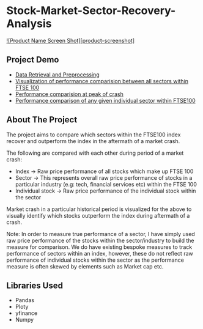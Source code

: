 # Stock-Market-Sector-Recovery-Analysis

[![Product Name Screen Shot][product-screenshot]](https://example.com)

## Project Demo

* [Data Retrieval and Preprocessing](https://nbviewer.jupyter.org/github/Naharul98/Stock-Market-Sector-Recovery-Analysis/blob/main/Data-Retrieval-And-Preprocessing.ipynb)
* [Visualization of performance comparision between all sectors within FTSE 100](https://nbviewer.jupyter.org/github/Naharul98/Stock-Market-Sector-Recovery-Analysis/blob/main/Visualization-of-Performance-comparison---sector-to-index---during-crash.ipynb)
* [Performance comparision at peak of crash](https://nbviewer.jupyter.org/github/Naharul98/Stock-Market-Sector-Recovery-Analysis/blob/main/Performance-of-stocks-at-peak-of-crash-relative-to-index.ipynb)
* [Performance comparison of any given individual sector within FTSE100](https://nbviewer.jupyter.org/github/Naharul98/Stock-Market-Sector-Recovery-Analysis/blob/main/Performance-comparison-of-individual-sector-to-index.ipynb)


## About The Project

The project aims to compare which sectors within the FTSE100 index recover and outperform the index in the aftermath of a market crash. 

The following are compared with each other during period of a market crash:
* Index -> Raw price performance of all stocks which make up FTSE 100
* Sector -> This represents overall raw price performance of stocks in a particular industry (e.g: tech, financial services etc) within the FTSE 100
* Individual stock -> Raw price performance of the individual stock within the sector

Market crash in a particular historical period is visualized for the above to visually identify which stocks outperform the index during aftermath of a crash.

Note: In order to measure true performance of a sector, I have simply used raw price performance of the stocks within the sector/industry to build the measure for comparison. We do have existing bespoke measures to track performance of sectors within an index, however, these do not reflect raw performance of individual stocks within the sector as the  performance measure is often skewed by elements such as Market cap etc.

## Libraries Used
* Pandas
* Ploty
* yfinance
* Numpy
